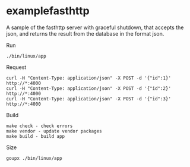# examplefasthttp

A sample of the fasthttp server with graceful shutdown, that accepts the json, and returns the result from the 
database in the format 
json.

Run

    ./bin/linux/app

Request

    curl -H "Content-Type: application/json" -X POST -d '{"id":1}' http://*:4000
    curl -H "Content-Type: application/json" -X POST -d '{"id":2}' http://*:4000
    curl -H "Content-Type: application/json" -X POST -d '{"id":3}' http://*:4000

Build

    make check - check errors
    make vendor - update vendor packages
    make build - build app

Size

    goupx ./bin/linux/app